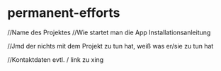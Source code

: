 # permanent-efforts

//Name des Projektes
//Wie startet man die App Installationsanleitung

//Jmd der nichts mit dem Projekt zu tun hat, weiß was er/sie zu tun hat

//Kontaktdaten evtl. / link zu xing
